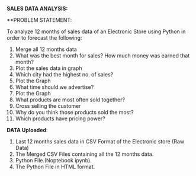 **SALES DATA ANALYSIS:**

**PROBLEM STATEMENT:

To analyze 12 months of sales data of an Electronic Store using Python in order to forecast the following:

1. Merge all 12 months data
2. What was the best month for sales? How much money was earned that month?
3. Plot the sales data in graph
4. Which city had the highest no. of sales?
5. Plot the Graph
6. What time should we advertise?
7. Plot the Graph
8. What products are most often sold together?
9. Cross selling the customer
10. Why do you think those products sold the most?
11. Which products have pricing power?

**DATA Uploaded**: 

1. Last 12 months sales data in CSV Format of the Electronic store (Raw Data)
2. The Merged CSV Files containing all the 12 months data.
3. Python File.(Noptebook ipynb).
4. The Python File in HTML format.
